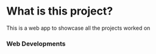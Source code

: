 # What is this project?
This is a web app to showcase all the projects worked on
### Web Developments

